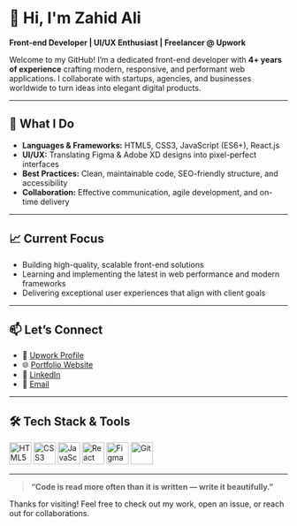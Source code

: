 # 👋 Hi, I'm Zahid Ali

**Front-end Developer | UI/UX Enthusiast | Freelancer @ Upwork**

Welcome to my GitHub! I’m a dedicated front-end developer with **4+ years of experience** crafting modern, responsive, and performant web applications. I collaborate with startups, agencies, and businesses worldwide to turn ideas into elegant digital products.

---

## 🚀 What I Do

- **Languages & Frameworks:** HTML5, CSS3, JavaScript (ES6+), React.js
- **UI/UX:** Translating Figma & Adobe XD designs into pixel-perfect interfaces
- **Best Practices:** Clean, maintainable code, SEO-friendly structure, and accessibility
- **Collaboration:** Effective communication, agile development, and on-time delivery

---

## 📈 Current Focus

- Building high-quality, scalable front-end solutions
- Learning and implementing the latest in web performance and modern frameworks
- Delivering exceptional user experiences that align with client goals

---

## 📫 Let’s Connect

- 🔗 [Upwork Profile](https://www.upwork.com/freelancers/zahidalicodes?mp_source=share)
- 🌐 [Portfolio Website](https://zahidalicodes.github.io/Zahid-Ali/)
- 💼 [LinkedIn](https://www.linkedin.com/in/zahidalicodes/)
- 📧 [Email](mailto:your.email@example.com)

---

## 🛠️ Tech Stack & Tools

<p align="left">
  <img src="https://cdn.jsdelivr.net/gh/devicons/devicon/icons/html5/html5-original.svg" alt="HTML5" width="40" height="40"/>
  <img src="https://cdn.jsdelivr.net/gh/devicons/devicon/icons/css3/css3-original.svg" alt="CSS3" width="40" height="40"/>
  <img src="https://cdn.jsdelivr.net/gh/devicons/devicon/icons/javascript/javascript-original.svg" alt="JavaScript" width="40" height="40"/>
  <img src="https://cdn.jsdelivr.net/gh/devicons/devicon/icons/react/react-original.svg" alt="React" width="40" height="40"/>
  <img src="https://cdn.jsdelivr.net/gh/devicons/devicon/icons/figma/figma-original.svg" alt="Figma" width="40" height="40"/>
  <img src="https://cdn.jsdelivr.net/gh/devicons/devicon/icons/git/git-original.svg" alt="Git" width="40" height="40"/>
</p>

---

> **“Code is read more often than it is written — write it beautifully.”**

Thanks for visiting! Feel free to check out my work, open an issue, or reach out for collaborations.
